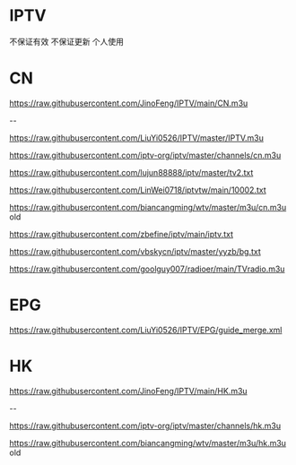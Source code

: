 # IPTV
不保证有效 不保证更新 个人使用

# CN
https://raw.githubusercontent.com/JinoFeng/IPTV/main/CN.m3u

--

https://raw.githubusercontent.com/LiuYi0526/IPTV/master/IPTV.m3u

https://raw.githubusercontent.com/iptv-org/iptv/master/channels/cn.m3u

https://raw.githubusercontent.com/lujun88888/iptv/master/tv2.txt

https://raw.githubusercontent.com/LinWei0718/iptvtw/main/10002.txt

https://raw.githubusercontent.com/biancangming/wtv/master/m3u/cn.m3u  old 

https://raw.githubusercontent.com/zbefine/iptv/main/iptv.txt

https://raw.githubusercontent.com/vbskycn/iptv/master/yyzb/bg.txt

https://raw.githubusercontent.com/goolguy007/radioer/main/TVradio.m3u

# EPG
https://raw.githubusercontent.com/LiuYi0526/IPTV/EPG/guide_merge.xml


# HK
https://raw.githubusercontent.com/JinoFeng/IPTV/main/HK.m3u

--

https://raw.githubusercontent.com/iptv-org/iptv/master/channels/hk.m3u

https://raw.githubusercontent.com/biancangming/wtv/master/m3u/hk.m3u  old 

